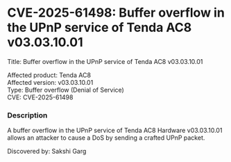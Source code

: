 # CVE-2025-61498: Buffer overflow in the UPnP service of Tenda AC8 v03.03.10.01

Title: Buffer overflow in the UPnP service of Tenda AC8 v03.03.10.01  

Affected product: Tenda AC8  
Affected version: v03.03.10.01  
Type: Buffer overflow (Denial of Service)  
CVE: CVE-2025-61498  

### Description
A buffer overflow in the UPnP service of Tenda AC8 Hardware v03.03.10.01 allows an attacker to cause a DoS by sending a crafted UPnP packet.

Discovered by: Sakshi Garg
